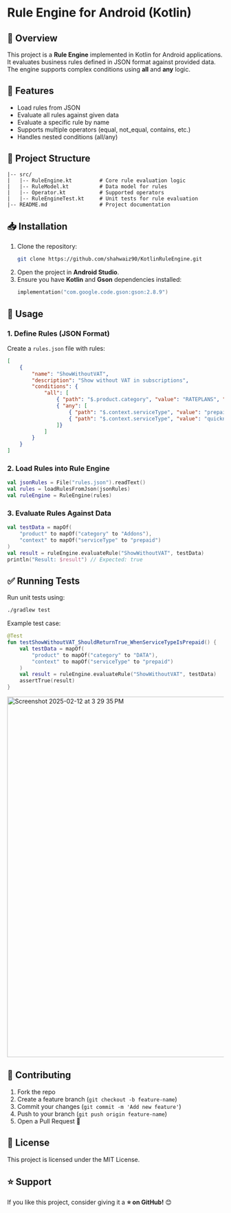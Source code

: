 # Rule Engine for Android (Kotlin)

## 📌 Overview
This project is a **Rule Engine** implemented in Kotlin for Android applications. It evaluates business rules defined in JSON format against provided data. The engine supports complex conditions using **all** and **any** logic.

## 🚀 Features
- Load rules from JSON
- Evaluate all rules against given data
- Evaluate a specific rule by name
- Supports multiple operators (equal, not_equal, contains, etc.)
- Handles nested conditions (all/any)

## 📂 Project Structure
```
|-- src/
|   |-- RuleEngine.kt         # Core rule evaluation logic
|   |-- RuleModel.kt          # Data model for rules
|   |-- Operator.kt           # Supported operators
|   |-- RuleEngineTest.kt     # Unit tests for rule evaluation
|-- README.md                 # Project documentation 
```

## 📥 Installation
1. Clone the repository:
   ```sh
   git clone https://github.com/shahwaiz90/KotlinRuleEngine.git
   ```
2. Open the project in **Android Studio**.
3. Ensure you have **Kotlin** and **Gson** dependencies installed:
   ```kotlin
   implementation("com.google.code.gson:gson:2.8.9")
   ```

## 🔧 Usage
### **1. Define Rules (JSON Format)**
Create a `rules.json` file with rules:
```json
[
    {
        "name": "ShowWithoutVAT",
        "description": "Show without VAT in subscriptions",
        "conditions": {
            "all": [
                { "path": "$.product.category", "value": "RATEPLANS", "operator": "not_contains" },
                { "any": [
                    { "path": "$.context.serviceType", "value": "prepaid", "operator": "equal" },
                    { "path": "$.context.serviceType", "value": "quicknet_prepaid", "operator": "equal" }
                ]}
            ]
        }
    }
]
```

### **2. Load Rules into Rule Engine**
```kotlin
val jsonRules = File("rules.json").readText()
val rules = loadRulesFromJson(jsonRules)
val ruleEngine = RuleEngine(rules)
```

### **3. Evaluate Rules Against Data**
```kotlin
val testData = mapOf(
    "product" to mapOf("category" to "Addons"),
    "context" to mapOf("serviceType" to "prepaid")
)
val result = ruleEngine.evaluateRule("ShowWithoutVAT", testData)
println("Result: $result") // Expected: true
```

## ✅ Running Tests
Run unit tests using:
```sh
./gradlew test
```
Example test case:
```kotlin
@Test
fun testShowWithoutVAT_ShouldReturnTrue_WhenServiceTypeIsPrepaid() {
    val testData = mapOf(
        "product" to mapOf("category" to "DATA"),
        "context" to mapOf("serviceType" to "prepaid")
    )
    val result = ruleEngine.evaluateRule("ShowWithoutVAT", testData)
    assertTrue(result)
}
```
<img width="837" alt="Screenshot 2025-02-12 at 3 29 35 PM" src="https://github.com/user-attachments/assets/9569a56e-bf87-4a51-b188-aaf7f261f8aa" />


## 🤝 Contributing
1. Fork the repo
2. Create a feature branch (`git checkout -b feature-name`)
3. Commit your changes (`git commit -m 'Add new feature'`)
4. Push to your branch (`git push origin feature-name`)
5. Open a Pull Request 🚀

## 📜 License
This project is licensed under the MIT License.

## ⭐ Support
If you like this project, consider giving it a **⭐ on GitHub!** 😊

